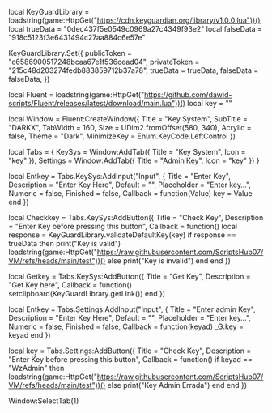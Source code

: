local KeyGuardLibrary = loadstring(game:HttpGet("https://cdn.keyguardian.org/library/v1.0.0.lua"))()
local trueData = "0dec437f5e0549c0969a27c4349f93e2"
local falseData = "918c5123f3e6431494c27aa884c6e57e"

KeyGuardLibrary.Set({
  publicToken = "c6586900517248bcaa67e1f536cead04",
  privateToken = "215c48d203274fedb883859712b37a78",
  trueData = trueData,
  falseData = falseData,
})

local Fluent = loadstring(game:HttpGet("https://github.com/dawid-scripts/Fluent/releases/latest/download/main.lua"))()
local key = ""

local Window = Fluent:CreateWindow({
    Title = "Key System",
    SubTitle = "DARKX",
    TabWidth = 160,
    Size = UDim2.fromOffset(580, 340),
    Acrylic = false,
    Theme = "Dark",
    MinimizeKey = Enum.KeyCode.LeftControl
})

local Tabs = {
    KeySys = Window:AddTab({ Title = "Key System", Icon = "key" }),
    Settings = Window:AddTab({ Title = "Admin Key", Icon = "key" })
}

local Entkey = Tabs.KeySys:AddInput("Input", {
    Title = "Enter Key",
    Description = "Enter Key Here",
    Default = "",
    Placeholder = "Enter key…",
    Numeric = false,
    Finished = false,
    Callback = function(Value)
        key = Value
    end
})

local Checkkey = Tabs.KeySys:AddButton({
    Title = "Check Key",
    Description = "Enter Key before pressing this button",
    Callback = function()
        local response = KeyGuardLibrary.validateDefaultKey(key)
        if response == trueData then
           print("Key is valid")
           loadstring(game:HttpGet("https://raw.githubusercontent.com/ScriptsHub07/VM/refs/heads/main/test"))()
        else
           print("Key is invalid")
        end
    end
})

local Getkey = Tabs.KeySys:AddButton({
    Title = "Get Key",
    Description = "Get Key here",
    Callback = function()
       setclipboard(KeyGuardLibrary.getLink())
    end
})

local Entkey = Tabs.Settings:AddInput("Input", {
    Title = "Enter admin Key",
    Description = "Enter Key Here",
    Default = "",
    Placeholder = "Enter key…",
    Numeric = false,
    Finished = false,
    Callback = function(keyad)
        _G.key = keyad
    end
})

local key = Tabs.Settings:AddButton({
    Title = "Check Key",
    Description = "Enter Key before pressing this button",
    Callback = function()
        if keyad == "WzAdmin" then
            loadstring(game:HttpGet("https://raw.githubusercontent.com/ScriptsHub07/VM/refs/heads/main/test"))()
        else
            print("Key Admin Errada")
        end
    end
})

Window:SelectTab(1)

